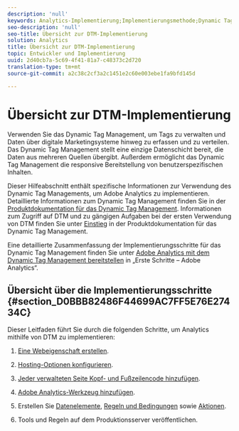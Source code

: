 ```yaml
---
description: 'null'
keywords: Analytics-Implementierung;Implementierungsmethode;Dynamic Tag Management;DTM
seo-description: 'null'
seo-title: Übersicht zur DTM-Implementierung
solution: Analytics
title: Übersicht zur DTM-Implementierung
topic: Entwickler und Implementierung
uuid: 2d40cb7a-5c69-4f41-81a7-c48373c2d720
translation-type: tm+mt
source-git-commit: a2c38c2cf3a2c1451e2c60e003ebe1fa9bfd145d

---
```



# Übersicht zur DTM-Implementierung

Verwenden Sie das Dynamic Tag Management, um Tags zu verwalten und Daten über digitale Marketingsysteme hinweg zu erfassen und zu verteilen. Das Dynamic Tag Management stellt eine einzige Datenschicht bereit, die Daten aus mehreren Quellen übergibt. Außerdem ermöglicht das Dynamic Tag Management die responsive Bereitstellung von benutzerspezifischen Inhalten.

Dieser Hilfeabschnitt enthält spezifische Informationen zur Verwendung des Dynamic Tag Managements, um Adobe Analytics zu implementieren. Detaillierte Informationen zum Dynamic Tag Management finden Sie in der [Produktdokumentation für das Dynamic Tag Management](https://marketing.adobe.com/resources/help/en_US/dtm/). Informationen zum Zugriff auf DTM und zu gängigen Aufgaben bei der ersten Verwendung von DTM finden Sie unter [Einstieg](https://marketing.adobe.com/resources/help/en_US/dtm/get_started.html) in der Produktdokumentation für das Dynamic Tag Management.

Eine detaillierte Zusammenfassung der Implementierungsschritte für das Dynamic Tag Management finden Sie unter [Adobe Analytics mit dem Dynamic Tag Management bereitstellen](https://marketing.adobe.com/resources/help/en_US/analytics/getting-started/add-adobe-analytics-dtm-tool.html) in „Erste Schritte – Adobe Analytics“.

## Übersicht über die Implementierungsschritte {#section_D0BBB82486F44699AC7FF5E76E27434C}

Dieser Leitfaden führt Sie durch die folgenden Schritte, um Analytics mithilfe von DTM zu implementieren:

1. [Eine Webeigenschaft erstellen](../../implement/c-implement-with-dtm/t-create-web-property.md#task_960467FBB7A54499AC228CB3AA3C4123).
1. [Hosting-Optionen konfigurieren](../../implement/c-implement-with-dtm/t-configure-hosting.md#task_EAD99BB391F544C0BB197D0B3D03EBAC).
1. [Jeder verwalteten Seite Kopf- und Fußzeilencode hinzufügen](../../implement/c-implement-with-dtm/c-headers-footers/t-header-footer-code.md#task_43C8DD699A514638B0620775C06423E5).
1. [Adobe Analytics-Werkzeug hinzufügen](../../implement/c-implement-with-dtm/c-aa-tool/analytics-dtm.md#concept_FBA6679A0B79490F8296437F11E5E4F8).
1. Erstellen Sie [Datenelemente](../../implement/c-implement-with-dtm/t-data-element.md#task_962EF08CE2AE49B3B739295F6E4792C2), [Regeln und Bedingungen](../../implement/c-implement-with-dtm/c-rules/t-rules-create.md#task_B7FB5ED415AF430C952265AC2835C0DB) sowie [Aktionen](../../implement/c-implement-with-dtm/c-rules/t-rules-actions.md#task_94DFE0D8B53A43E2892851BABE381121).

1. Tools und Regeln auf dem Produktionsserver veröffentlichen.


